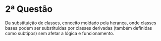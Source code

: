 # 2ª Questão

Da substituição de classes, conceito moldado pela
herança, onde classes bases podem ser substituídas 
por classes derivadas (também definidas como subtipos) 
sem afetar a lógica e funcionamento.